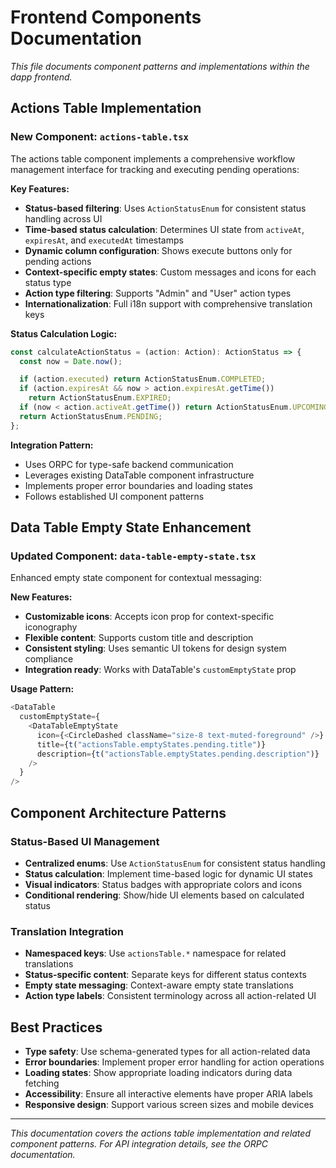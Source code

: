 # Frontend Components Documentation

_This file documents component patterns and implementations within the dapp
frontend._

## Actions Table Implementation

### New Component: `actions-table.tsx`

The actions table component implements a comprehensive workflow management
interface for tracking and executing pending operations:

**Key Features:**

- **Status-based filtering**: Uses `ActionStatusEnum` for consistent status
  handling across UI
- **Time-based status calculation**: Determines UI state from `activeAt`,
  `expiresAt`, and `executedAt` timestamps
- **Dynamic column configuration**: Shows execute buttons only for pending
  actions
- **Context-specific empty states**: Custom messages and icons for each status
  type
- **Action type filtering**: Supports "Admin" and "User" action types
- **Internationalization**: Full i18n support with comprehensive translation
  keys

**Status Calculation Logic:**

```typescript
const calculateActionStatus = (action: Action): ActionStatus => {
  const now = Date.now();

  if (action.executed) return ActionStatusEnum.COMPLETED;
  if (action.expiresAt && now > action.expiresAt.getTime())
    return ActionStatusEnum.EXPIRED;
  if (now < action.activeAt.getTime()) return ActionStatusEnum.UPCOMING;
  return ActionStatusEnum.PENDING;
};
```

**Integration Pattern:**

- Uses ORPC for type-safe backend communication
- Leverages existing DataTable component infrastructure
- Implements proper error boundaries and loading states
- Follows established UI component patterns

## Data Table Empty State Enhancement

### Updated Component: `data-table-empty-state.tsx`

Enhanced empty state component for contextual messaging:

**New Features:**

- **Customizable icons**: Accepts icon prop for context-specific iconography
- **Flexible content**: Supports custom title and description
- **Consistent styling**: Uses semantic UI tokens for design system compliance
- **Integration ready**: Works with DataTable's `customEmptyState` prop

**Usage Pattern:**

```typescript
<DataTable
  customEmptyState={
    <DataTableEmptyState
      icon={<CircleDashed className="size-8 text-muted-foreground" />}
      title={t("actionsTable.emptyStates.pending.title")}
      description={t("actionsTable.emptyStates.pending.description")}
    />
  }
/>
```

## Component Architecture Patterns

### Status-Based UI Management

- **Centralized enums**: Use `ActionStatusEnum` for consistent status handling
- **Status calculation**: Implement time-based logic for dynamic UI states
- **Visual indicators**: Status badges with appropriate colors and icons
- **Conditional rendering**: Show/hide UI elements based on calculated status

### Translation Integration

- **Namespaced keys**: Use `actionsTable.*` namespace for related translations
- **Status-specific content**: Separate keys for different status contexts
- **Empty state messaging**: Context-aware empty state translations
- **Action type labels**: Consistent terminology across all action-related UI

## Best Practices

- **Type safety**: Use schema-generated types for all action-related data
- **Error boundaries**: Implement proper error handling for action operations
- **Loading states**: Show appropriate loading indicators during data fetching
- **Accessibility**: Ensure all interactive elements have proper ARIA labels
- **Responsive design**: Support various screen sizes and mobile devices

---

_This documentation covers the actions table implementation and related
component patterns. For API integration details, see the ORPC documentation._
